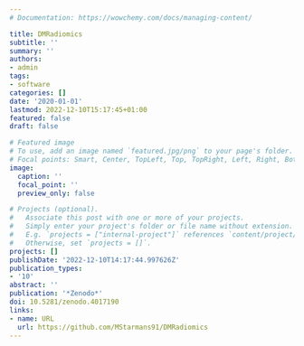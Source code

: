 ```yaml
---
# Documentation: https://wowchemy.com/docs/managing-content/

title: DMRadiomics
subtitle: ''
summary: ''
authors:
- admin
tags:
- software
categories: []
date: '2020-01-01'
lastmod: 2022-12-10T15:17:45+01:00
featured: false
draft: false

# Featured image
# To use, add an image named `featured.jpg/png` to your page's folder.
# Focal points: Smart, Center, TopLeft, Top, TopRight, Left, Right, BottomLeft, Bottom, BottomRight.
image:
  caption: ''
  focal_point: ''
  preview_only: false

# Projects (optional).
#   Associate this post with one or more of your projects.
#   Simply enter your project's folder or file name without extension.
#   E.g. `projects = ["internal-project"]` references `content/project/deep-learning/index.md`.
#   Otherwise, set `projects = []`.
projects: []
publishDate: '2022-12-10T14:17:44.997626Z'
publication_types:
- '10'
abstract: ''
publication: '*Zenodo*'
doi: 10.5281/zenodo.4017190
links:
- name: URL
  url: https://github.com/MStarmans91/DMRadiomics
---
```

